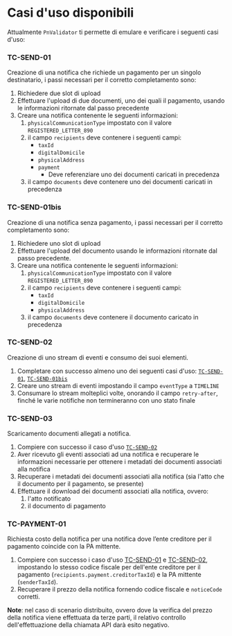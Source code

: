 # Casi d'uso disponibili

Attualmente `PnValidator` ti permette di emulare e verificare i seguenti casi d'uso:

### TC-SEND-01 <a href="#tc-send-01" id="tc-send-01"></a>

Creazione di una notifica che richiede un pagamento per un singolo destinatario, i passi necessari per il corretto completamento sono:

1. Richiedere due slot di upload
2. Effettuare l'upload di due documenti, uno dei quali il pagamento, usando le informazioni ritornate dal passo precedente
3. Creare una notifica contenente le seguenti informazioni:
   1. `physicalCommunicationType` impostato con il valore `REGISTERED_LETTER_890`
   2. il campo `recipients` deve contenere i seguenti campi:
      * `taxId`
      * `digitalDomicile`
      * `physicalAddress`
      * `payment`&#x20;
        * Deve referenziare uno dei documenti caricati in precedenza
   3. il campo `documents` deve contenere uno dei documenti caricati in precedenza

### TC-SEND-01bis <a href="#tc-send-01bis" id="tc-send-01bis"></a>

Creazione di una notifica senza pagamento, i passi necessari per il corretto completamento sono:

1. Richiedere uno slot di upload
2. Effettuare l'upload del documento usando le informazioni ritornate dal passo precedente.
3. Creare una notifica contenente le seguenti informazioni:
   1. `physicalCommunicationType` impostato con il valore `REGISTERED_LETTER_890`
   2. il campo `recipients` deve contenere i seguenti campi:
      * `taxId`
      * `digitalDomicile`
      * `physicalAddress`
   3. il campo `documents` deve contenere il documento caricato in precedenza

### TC-SEND-02 <a href="#tc-send-02" id="tc-send-02"></a>

Creazione di uno stream di eventi e consumo dei suoi elementi.

1. Completare con successo almeno uno dei seguenti casi d'uso: [`TC-SEND-01`](casi-duso-disponibili.md#tc-send-01), [`TC-SEND-01bis`](casi-duso-disponibili.md#tc-send-01bis)
2. Creare uno stream di eventi impostando il campo `eventType` a `TIMELINE`
3. Consumare lo stream molteplici volte, onorando il campo `retry-after`, finché le varie notifiche non termineranno con uno stato finale

### TC-SEND-03 <a href="#tc-send-02" id="tc-send-02"></a>

Scaricamento documenti allegati a notifica.

1. Compiere con successo il caso d'uso [`TC-SEND-02`](casi-duso-disponibili.md#tc-send-02)
2. Aver ricevuto gli eventi associati ad una notifica e recuperare le informazioni necessarie per ottenere i metadati dei documenti associati alla notifica
3. Recuperare i metadati dei documenti associati alla notifica (sia l'atto che il documento per il pagamento, se presente)
4. Effettuare il download dei documenti associati alla notifica, ovvero:
   1. l'atto notificato
   2. il documento di pagamento

### TC-PAYMENT-01

Richiesta costo della notifica per una notifica dove l’ente creditore per il pagamento coincide con la PA mittente.&#x20;

1. Compiere con successo i caso d'uso [TC-SEND-01](casi-duso-disponibili.md#tc-send-01) e [TC-SEND-02](casi-duso-disponibili.md#tc-send-02), impostando lo stesso codice fiscale per dell'ente creditore per il pagamento (`recipients.payment.creditorTaxId`) e la PA mittente (`senderTaxId`).
2. Recuperare il prezzo della notifica fornendo codice fiscale e `noticeCode` corretti.

**Note**: nel caso di scenario distribuito, ovvero dove la verifica del prezzo della notifica viene effettuata da terze parti, il relativo controllo dell'effettuazione della chiamata API darà esito negativo.
